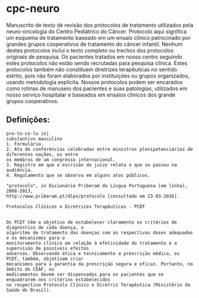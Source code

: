# cpc-neuro

Manuscrito de texto de revisão dos protocolos de tratamento utilizados pela neuro-oncologia do Centro Pediátrico do Câncer. Protocolo aqui significa um esquema de tratamento baseado em um ensaio clínico patrocinado por grandes grupos cooperativos de tratamento do câncer infantil. Nenhum destes protocolos inclui o texto completo ou trechos dos protocolos originais de pesquisa. Os pacientes tratados em nosso centro seguindo estes protocolos não estão sendo recrutadas para pesquisa clínica. Estes protocolos também não constituem diretrizes terapêuticas no sentido estrito, pois não foram elaborados por instituições ou grupos organizados, usando metodologia explícita. Nossos protocolos podem ser encarados como rotinas de manuseio dos pacientes e suas patologias, utilizados em nosso serviço hospitalar e baseados em ensaios clínicos dos grande grupos cooperativos. 

## Definições:
```
pro·to·co·lo |ó| 
substantivo masculino
1. Formulário.
2. Ata de conferências celebradas entre ministros plenipotenciários de diferentes nações, ou entre 
os membros de um congresso internacional.
3. Registro em que o escrivão do juízo relata o que se passou na audiência.
4. Regulamento que se observa em alguns atos públicos.

"protocolo", in Dicionário Priberam da Língua Portuguesa [em linha], 2008-2013, 
http://www.priberam.pt/dlpo/protocolo [consultado em 23-03-2016].
```

```
Protocolos Clínicos e Diretrizes Terapêuticas - PCDT


Os PCDT têm o objetivo de estabelecer claramente os critérios de diagnóstico de cada doença, o 
algoritmo de tratamento das doenças com as respectivas doses adequadas e os mecanismos para o 
monitoramento clínico em relação à efetividade do tratamento e a supervisão de possíveis efeitos 
adversos. Observando ética e tecnicamente a prescrição médica, os PCDT, também, objetivam criar 
mecanismos para a garantia da prescrição segura e eficaz. Portanto, no âmbito do CEAF, os 
medicamentos devem ser dispensados para os pacientes que se enquadrarem nos critérios estabelecidos 
no respectivo Protocolo Clínico e Diretriz Terapêutica (Ministério da Saúde do Brasil).

```
